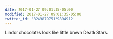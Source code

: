 ```yaml
---
date: 2017-01-27 09:01:35-05:00
modified: 2017-01-27 09:01:35-05:00
twitter_id: '824987975129894912'
---
```


  Lindor chocolates look like little brown Death Stars.